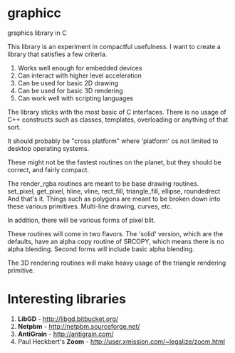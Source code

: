 graphicc
========

graphics library in C

This library is an experiment in compactful usefulness.  I want
to create a library that satisfies a few criteria.

1. Works well enough for embedded devices
2. Can interact with higher level acceleration
3. Can be used for basic 2D drawing
4. Can be used for basic 3D rendering
5. Can work well with scripting languages

The library sticks with the most basic of C interfaces.  There
is no usage of C++ constructs such as classes, templates, overloading
or anything of that sort.

It should probably be "cross platform" where 'platform' os not
limited to desktop operating systems.

These might not be the fastest routines on the planet, but they
should be correct, and fairly compact.

The render_rgba routines are meant to be base drawing routines.  
set_pixel, get_pixel, hline, vline, rect_fill, triangle_fill, ellipse, roundedrect
And that's it.  Things such as polygons are meant to be broken down into these various
primitives.  Multi-line drawing, curves, etc.

In addition, there will be various forms of pixel blit.

These routines will come in two flavors.  The 'solid' version, which are the defaults, 
have an alpha copy routine of SRCOPY, which means there is no alpha blending.  Second
forms will include basic alpha blending.

The 3D rendering routines will make heavy usage of the triangle rendering primitive.

Interesting libraries
=====================
1. **LibGD** - http://libgd.bitbucket.org/
2. **Netpbm** - http://netpbm.sourceforge.net/
3. **AntiGrain** - http://antigrain.com/
4. Paul Heckbert's **Zoom** - http://user.xmission.com/~legalize/zoom.html
